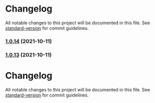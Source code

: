 # Changelog

All notable changes to this project will be documented in this file. See [standard-version](https://github.com/conventional-changelog/standard-version) for commit guidelines.

### [1.0.14](https://github.com/yangdm2015/webpack_cross/compare/v1.0.13...v1.0.14) (2021-10-11)

### [1.0.13](https://github.com/yangdm2015/webpack_cross/compare/v1.0.12...v1.0.13) (2021-10-11)

# Changelog

All notable changes to this project will be documented in this file. See [standard-version](https://github.com/conventional-changelog/standard-version) for commit guidelines.
